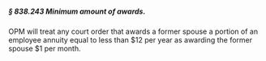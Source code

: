##### § 838.243 Minimum amount of awards. #####

OPM will treat any court order that awards a former spouse a portion of an employee annuity equal to less than $12 per year as awarding the former spouse $1 per month.